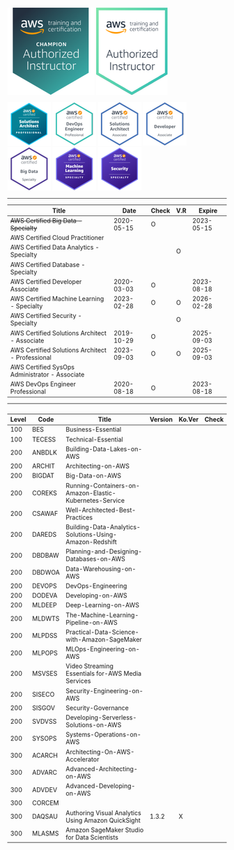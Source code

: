 ![AAI-champ](999-TEMP/Certifications/thumb-AAI-Champion.png)
![AAI](999-TEMP/Certifications/thumb-AAI.png)

![SAP](999-TEMP/Certifications/AWS-SolArchitect-Professional-100.png)
![DEVOPS](999-TEMP/Certifications/thumb-AWS-DevOpsEngineer-Professional.png)
![SA](999-TEMP/Certifications/thumb-AWS-SolArchitect-Associate.png)
![DEVA](999-TEMP/Certifications/thumb-AWS-Developer-Associate.png)
![BIGDAT](999-TEMP/Certifications/thumb-AWS-BigData-Specialty.png)
![ML](999-TEMP/Certifications/AWS-MachineLearning-Specialty-100.png)
![SISECO](999-TEMP/Certifications/AWS-Security.png)

---

| Title                                                 | Date       | Check | V.R | Expire     |
| ----------------------------------------------------- | ---------- | ----- | --- | ---------- |
| ~~AWS Certified Big Data - Specialty~~                | 2020-05-15 | O     |     | 2023-05-15 |
| AWS Certified Cloud Practitioner                      |            |       |     |            |
| AWS Certified Data Analytics - Specialty              |            |       | O   |            |
| AWS Certified Database - Specialty                    |            |       |     |            |
| AWS Certified Developer Associate                     | 2020-03-03 | O     |     | 2023-08-18 |
| AWS Certified Machine Learning - Specialty            | 2023-02-28 | O     | O   | 2026-02-28 |
| AWS Certified Security - Specialty                    |            |       | O   |            |
| AWS Certified Solutions Architect - Associate         | 2019-10-29 | O     |     | 2025-09-03 |
| AWS Certified Solutions Architect - Professional      | 2023-09-03 | O     | O   | 2025-09-03 |
| AWS Certified SysOps Administrator - Associate        |            |       |     |            |
| AWS DevOps Engineer Professional                      | 2020-08-18 | O     |     | 2023-08-18 |

---

###

| Level | Code   | Title                                                   | Version | Ko.Ver | Check |
| ----- | ------ | ------------------------------------------------------- | ------- | ------ | ----- |
| 100   | BES    | Business-Essential                                      |         |        |       |
| 100   | TECESS | Technical-Essential                                     |         |        |       |
| 200   | ANBDLK | Building-Data-Lakes-on-AWS                              |         |        |       |
| 200   | ARCHIT | Architecting-on-AWS                                     |         |        |       |
| 200   | BIGDAT | Big-Data-on-AWS                                         |         |        |       |
| 200   | COREKS | Running-Containers-on-Amazon-Elastic-Kubernetes-Service |         |        |       |
| 200   | CSAWAF | Well-Architected-Best-Practices                         |         |        |       |
| 200   | DAREDS | Building-Data-Analytics-Solutions-Using-Amazon-Redshift |         |        |       |
| 200   | DBDBAW | Planning-and-Designing-Databases-on-AWS                 |         |        |       |
| 200   | DBDWOA | Data-Warehousing-on-AWS                                 |         |        |       |
| 200   | DEVOPS | DevOps-Engineering                                      |         |        |       |
| 200   | DODEVA | Developing-on-AWS                                       |         |        |       |
| 200   | MLDEEP | Deep-Learning-on-AWS                                    |         |        |       |
| 200   | MLDWTS | The-Machine-Learning-Pipeline-on-AWS                    |         |        |       |
| 200   | MLPDSS | Practical-Data-Science-with-Amazon-SageMaker            |         |        |       |
| 200   | MLPOPS | MLOps-Engineering-on-AWS                                |         |        |       |
| 200   | MSVSES | Video Streaming Essentials for-AWS Media Services       |         |        |       |
| 200   | SISECO | Security-Engineering-on-AWS                             |         |        |       |
| 200   | SISGOV | Security-Governance                                     |         |        |       |
| 200   | SVDVSS | Developing-Serverless-Solutions-on-AWS                  |         |        |       |
| 200   | SYSOPS | Systems-Operations-on-AWS                               |         |        |       |
| 300   | ACARCH | Architecting-On-AWS-Accelerator                         |         |        |       |
| 300   | ADVARC | Advanced-Architecting-on-AWS                            |         |        |       |
| 300   | ADVDEV | Advanced-Developing-on-AWS                              |         |        |       |
| 300   | CORCEM |                                                         |         |        |       |
| 300   | DAQSAU | Authoring Visual Analytics Using Amazon QuickSight      | 1.3.2   | X      |       |
| 300   | MLASMS | Amazon SageMaker Studio for Data Scientists             |         |        |       |
